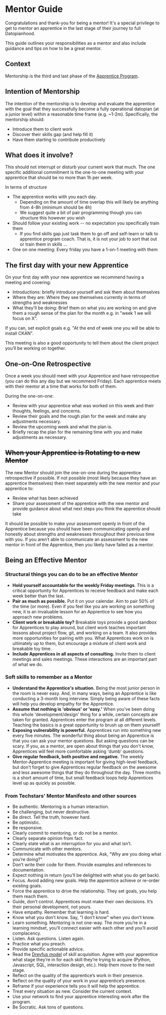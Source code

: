 # Mentor Guide

Congratulations and thank-you for being a mentor! It's a special privilege to get to mentor an apprentice in the last stage of their journey to full Datopianhood.

This guide outlines your responsibilities as a mentor and also include guidance and tips on how to be a great mentor.

## Context

Mentorship is the third and last phase of the [Apprentice Program][appr].

[appr]: /apprentice/

## Intention of Mentorship

The intention of the mentorship is to develop and evaluate the apprentice with the goal that they successfully become a fully operational datopian (at a junior level) within a reasonable time frame (e.g. ~1-2m). Specifically, the mentorship should:

* Introduce them to client work
* Discover their skills gap (and help fill it)
* Have them starting to contribute productively

## What does it involve?

This should not interrupt or disturb your current work that much. The one specific additional commitment is the one-to-one meeting with your apprentice that should be no more than 1h per week.

In terms of structure

* The apprentice works with you each day.
  * Depending on the amount of time overlap this will likely be anything from 4-8h (minimum should be 4h)
  * We suggest quite a bit of pair programming though you can structure this however you wish 
* Should follow your existing work -- no expectation you specifically train them
  * If you find skills gap just task them to go off and self-learn or talk to apprentice program coach. That is, it is not your job to sort that out or train them in skills ...
* One on one meeting: Every friday you have a 1-on-1 meeting with them


## The first day with your new Apprentice

On your first day with your new apprentice we recommend having a meeting and covering:

* Introductions: briefly introduce yourself and ask them about themselves
* Where they are: Where they see themselves currently in terms of strengths and weaknesses
* What they'll be doing: Brief them on what you are working on and give them a rough sense of the plan for the month e.g. in "week 1 we will focus on X".

If you can, set explicit goals e.g. "At the end of week one you will be able to install CKAN".

This meeting is also a good opportunity to tell them about the client project you’ll be working on together.


## One-on-One Retrospective

Once a week you should meet with your Apprentice and have retrospective (you can do this any day but we recommend Friday). Each apprentice meets with their mentor at a time that works for both of them.

During the one-on-one:

* Review with your apprentice what was worked on this week and their thoughts, feelings, and concerns.
* Review their goals and the rough plan for the week and make any adjustments necessary.
* Review the upcoming week and what the plan is.
* Briefly recap the plan for the remaining time with you and make adjustments as necessary.

## ~~When your Apprentice is Rotating to a new Mentor~~

The new Mentor should join the one-on-one during the apprentice retrospective
if possible. If not possible (most likely because they have an apprentice
themselves) then meet separately with the new mentor and your apprentice to:

* Review what has been achieved
* Share your assessment of the apprentice with the new mentor and provide
  guidance about what next steps you think the apprentice should take

It should be possible to make your assessment openly in front of the Apprentice
because you should have been communicating openly and honestly about strengths
and weaknesses throughout their previous time with you. If you aren’t able to
communicate an assessment to the new mentor in front of the Apprentice,
then you likely have failed as a mentor.

## Being an Effective Mentor

### Structural things you can do to be an effective Mentor

* **Hold yourself accountable for the weekly Friday meetings**. This is a critical opportunity for Apprentices to receive feedback and make each week better than the last.
* **Pair as much as possible.** Put it on your calendar. Aim to pair 50% of the time (or more). Even if you feel like you are working on something new, it is an invaluable lesson for an Apprentice to see how you approach new problems.
* **Client work or breakable toy?** Breakable toys provide a good sandbox for Apprentices to play around, but client work teaches important lessons about project flow, git, and working on a team. It also provides more opportunities for pairing with you. What Apprentices work on is ultimately up to them, but encourage a mixture of client work and breakable toy time.
* **Include Apprentices in all aspects of consulting.** Invite them to client meetings and sales meetings. These interactions are an important part of what we do.

### Soft skills to remember as a Mentor

* **Understand the Apprentice's situation.** Being the most junior person in the room is never easy. And, in many ways, being an Apprentice is like conducting a 3-month long interview. Simply being aware of these facts will help you develop empathy for the Apprentice.
* **Assume that nothing is 'obvious' or 'easy.'** When you've been doing this whole 'development/design' thing for a while, certain concepts are taken for granted.  Apprentices enter the program at all different levels. Teaching the basics is a great opportunity to brush up on them yourself!
* **Exposing vulnerability is powerful.** Apprentices run into something new every five minutes. The wonderful thing about being an Apprentice is that you can ask your mentor questions. But asking questions can be scary. If you, as a mentor, are open about things that you don't know, Apprentices will feel more comfortable asking 'dumb' questions.
* **Give regular feedback, both positive and negative.** The weekly Mentor-Apprentice meeting is important for giving high-level feedback, but don't forget to give Apprentices regular feedback on the awesome and less awesome things that they do throughout the day. Three months is a short amount of time, but small feedback loops help Apprentices level up as quickly as possible.

### From Techstars' Mentor Manifesto and other sources

* Be authentic. Mentoring is a human interaction.
* Be challenging, but never destructive.
* Be direct. Tell the truth, however hard.
* Be optimistic.
* Be responsive.
* Clearly commit to mentoring, or do not be a mentor.
* Clearly separate opinion from fact.
* Clearly state what is an interruption for you and what isn’t.
* Communicate with other mentors.
* Determine what motivates the apprentice. Ask, "Why are you doing what you’re doing?"
* Don’t write their code for them. Provide examples and references to documentation.
* Expect nothing in return (you’ll be delighted with what you do get back).
* Focus. Avoid adding new goals. Help the apprentice achieve or re-order existing goals.
* Force the apprentice to drive the relationship. They set goals, you help them reach them.
* Guide, don’t control. Apprentices must make their own decisions. It’s their personal development, not yours.
* Have empathy. Remember that learning is hard.
* Know what you don’t know. Say, "I don’t know" when you don’t know.
* Learn something. Mentoring is not one-way. The more you’re in a learning mindset, you’ll connect easier with each other and you’ll avoid complacency.
* Listen. Ask questions. Listen again.
* Practice what you preach.
* Provide specific actionable advice.
* Read the [Dreyfus model](https://en.wikipedia.org/wiki/Dreyfus_model_of_skill_acquisition) of skill acquisition. Agree with your apprentice what stage they’re in for each skill they’re trying to acquire (Python, Javascript, SQL, interaction design, etc.). Help them move to the next stage.
* Reflect on the quality of the apprentice’s work in their presence.
* Reflect on the quality of your work in your apprentice’s presence.
* Reframe if your experience tells you it will help the apprentice.
* Treat every situation as new. Consider the current context.
* Use your network to find your apprentice interesting work after the program.
* Be Socratic. Ask tons of questions.

